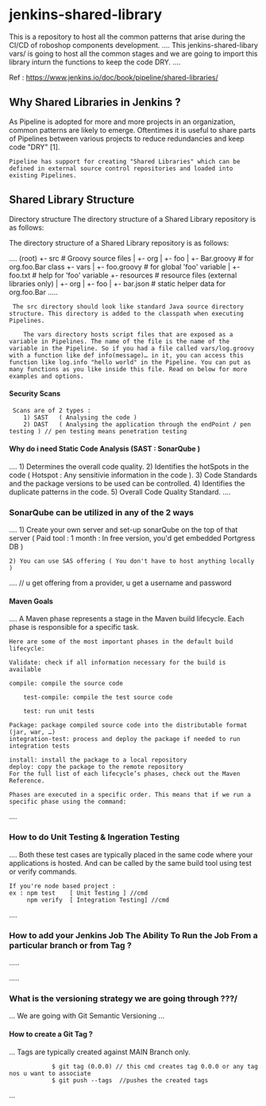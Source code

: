 # jenkins-shared-library

This is a repository to host all the common patterns that arise during the CI/CD of roboshop components development.
....
This jenkins-shared-libary vars/ is going to host all the common stages and we are going to import this library inturn the functions to keep the code DRY.
....

Ref : https://www.jenkins.io/doc/book/pipeline/shared-libraries/ 

## Why Shared Libraries in Jenkins ?

As Pipeline is adopted for more and more projects in an organization, common patterns are likely to emerge. Oftentimes it is useful to share parts of Pipelines between various projects to reduce redundancies and keep code "DRY" [1].

    Pipeline has support for creating "Shared Libraries" which can be defined in external source control repositories and loaded into existing Pipelines.

## Shared Library Structure

Directory structure The directory structure of a Shared Library repository is as follows:

The directory structure of a Shared Library repository is as follows:

....
      (root)
      +- src                     # Groovy source files
      |   +- org
      |       +- foo
      |           +- Bar.groovy  # for org.foo.Bar class
      +- vars
      |   +- foo.groovy          # for global 'foo' variable
      |   +- foo.txt             # help for 'foo' variable
      +- resources               # resource files (external libraries only)
      |   +- org
      |       +- foo
      |           +- bar.json    # static helper data for org.foo.Bar
.....

     The src directory should look like standard Java source directory structure. This directory is added to the classpath when executing Pipelines.

        The vars directory hosts script files that are exposed as a variable in Pipelines. The name of the file is the name of the variable in the Pipeline. So if you had a file called vars/log.groovy with a function like def info(message)…​ in it, you can access this function like log.info "hello world" in the Pipeline. You can put as many functions as you like inside this file. Read on below for more examples and options.

#### Security Scans

     Scans are of 2 types :
        1) SAST   ( Analysing the code )
        2) DAST   ( Analysing the application through the endPoint / pen testing ) // pen testing means penetration testing

#### Why do i need Static Code Analysis (SAST : SonarQube )
....
      1) Determines the overall code quality.
      2) Identifies the hotSpots in the code ( Hotspot : Any sensitivie information in the code ).
      3) Code Standards and the package versions to be used can be controlled.
      4) Identifies the duplicate patterns in the code.
      5) Overall Code Quality Standard.
....

### SonarQube can be utilized in any of the 2 ways
....
    1) Create your own server and set-up sonarQube on the top of that server ( Paid tool : 1 month : In free version, you'd get embedded Portgress DB ) 

    2) You can use SAS offering ( You don't have to host anything locally )
....  // u get offering from a provider, u get a username and password

#### Maven Goals
....
    A Maven phase represents a stage in the Maven build lifecycle. Each phase is responsible for a specific task.

    Here are some of the most important phases in the default build lifecycle:

    Validate: check if all information necessary for the build is available

    compile: compile the source code

        test-compile: compile the test source code

        test: run unit tests

    Package: package compiled source code into the distributable format (jar, war, …)
    integration-test: process and deploy the package if needed to run integration tests

    install: install the package to a local repository
    deploy: copy the package to the remote repository
    For the full list of each lifecycle’s phases, check out the Maven Reference.

    Phases are executed in a specific order. This means that if we run a specific phase using the command: 
....
    
### How to do Unit Testing & Ingeration Testing
....
     Both these test cases are typically placed in the same code where your applications is hosted. And can be called by the same build tool using test or verify commands.

    If you're node based project :
    ex : npm test    [ Unit Testing ] //cmd
         npm verify  [ Integration Testing] //cmd

....
### How to add your Jenkins Job The Ability To Run the Job From a particular branch or from Tag ? 
.....


.....


### What is the versioning strategy we are going through ???/
...
   We are going with Git Semantic Versioning
...

#### How to create a Git Tag ?

...
    Tags are typically created against MAIN Branch only.

                $ git tag (0.0.0) // this cmd creates tag 0.0.0 or any tag nos u want to associate
                $ git push --tags  //pushes the created tags
...
    

